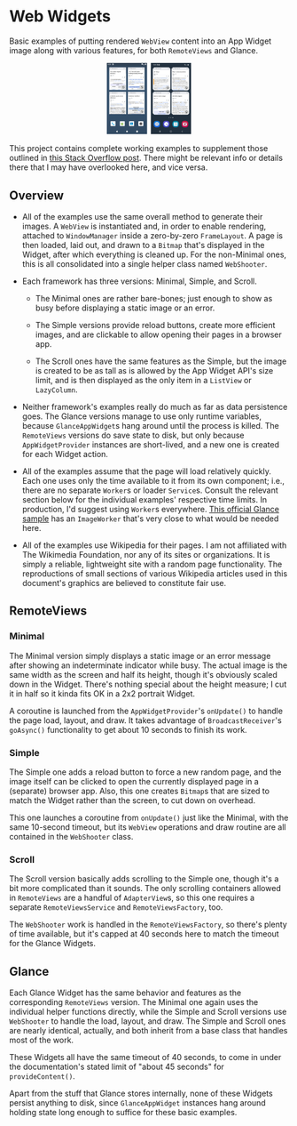 # Web Widgets

Basic examples of putting rendered `WebView` content into an App Widget
image along with various features, for both `RemoteViews` and Glance.

<p align="center">
<img src="images/widgets.png"
alt="Screenshot of an emulator with an instance of each non-Minimal Widget."
width="30%" />
</p>

This project contains complete working examples to supplement those outlined in
[this Stack Overflow post][so-post]. There might be relevant info or details
there that I may have overlooked here, and vice versa.


## Overview

+ All of the examples use the same overall method to generate their images. A
  `WebView` is instantiated and, in order to enable rendering, attached to
  `WindowManager` inside a zero-by-zero `FrameLayout`. A page is then loaded,
  laid out, and drawn to a `Bitmap` that's displayed in the Widget, after which
  everything is cleaned up. For the non-Minimal ones, this is all consolidated
  into a single helper class named `WebShooter`.

+ Each framework has three versions: Minimal, Simple, and Scroll.

  + The Minimal ones are rather bare-bones; just enough to show as busy before
    displaying a static image or an error.

  + The Simple versions provide reload buttons, create more efficient images,
    and are clickable to allow opening their pages in a browser app.

  + The Scroll ones have the same features as the Simple, but the image is
    created to be as tall as is allowed by the App Widget API's size limit, and
    is then displayed as the only item in a `ListView` or `LazyColumn`.

+ Neither framework's examples really do much as far as data persistence goes.
  The Glance versions manage to use only runtime variables, because
  `GlanceAppWidget`s hang around until the process is killed. The `RemoteViews`
  versions do save state to disk, but only because `AppWidgetProvider` instances
  are short-lived, and a new one is created for each Widget action.

+ All of the examples assume that the page will load relatively quickly. Each
  one uses only the time available to it from its own component; i.e., there are
  no separate `Worker`s or loader `Service`s. Consult the relevant section
  below for the individual examples' respective time limits. In production, I'd
  suggest using `Worker`s everywhere. [This official Glance sample][sample] has
  an `ImageWorker` that's very close to what would be needed here.

+ All of the examples use Wikipedia for their pages. I am not affiliated with
  The Wikimedia Foundation, nor any of its sites or organizations. It is simply
  a reliable, lightweight site with a random page functionality. The
  reproductions of small sections of various Wikipedia articles used in this
  document's graphics are believed to constitute fair use.


## RemoteViews

### Minimal

The Minimal version simply displays a static image or an error message after
showing an indeterminate indicator while busy. The actual image is the same
width as the screen and half its height, though it's obviously scaled down in the
Widget. There's nothing special about the height measure; I cut it in half so it
kinda fits OK in a 2x2 portrait Widget.

A coroutine is launched from the `AppWidgetProvider`'s `onUpdate()` to handle
the page load, layout, and draw. It takes advantage of `BroadcastReceiver`'s
`goAsync()` functionality to get about 10 seconds to finish its work.

### Simple

The Simple one adds a reload button to force a new random page, and the image
itself can be clicked to open the currently displayed page in a (separate)
browser app. Also, this one creates `Bitmap`s that are sized to match the Widget
rather than the screen, to cut down on overhead.

This one launches a coroutine from `onUpdate()` just like the Minimal, with the
same 10-second timeout, but its `WebView` operations and draw routine are all
contained in the `WebShooter` class.

### Scroll

The Scroll version basically adds scrolling to the Simple one, though it's a bit
more complicated than it sounds. The only scrolling containers allowed in
`RemoteViews` are a handful of `AdapterView`s, so this one requires a separate
`RemoteViewsService` and `RemoteViewsFactory`, too.

The `WebShooter` work is handled in the `RemoteViewsFactory`, so there's plenty
of time available, but it's capped at 40 seconds here to match the timeout for
the Glance Widgets.


## Glance

Each Glance Widget has the same behavior and features as the corresponding
`RemoteViews` version. The Minimal one again uses the individual helper
functions directly, while the Simple and Scroll versions use `WebShooter` to
handle the load, layout, and draw. The Simple and Scroll ones are nearly
identical, actually, and both inherit from a base class that handles most of the
work.

These Widgets all have the same timeout of 40 seconds, to come in under the
documentation's stated limit of "about 45 seconds" for `provideContent()`.

Apart from the stuff that Glance stores internally, none of these Widgets
persist anything to disk, since `GlanceAppWidget` instances hang around holding
state long enough to suffice for these basic examples.


  [sample]: https://github.com/android/user-interface-samples/tree/main/AppWidget/app/src/main/java/com/example/android/appwidget/glance/image

  [so-post]: https://stackoverflow.com/a/33981965